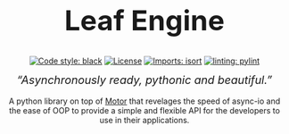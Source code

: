 <div align="center">
<h1 style="font-size:50px;">Leaf Engine</h1>

[![Code style: black](https://img.shields.io/badge/code%20style-black-000000.svg)](https://github.com/psf/black)
[![License](https://img.shields.io/github/license/mashape/apistatus.svg)](https://pypi.org/project/leafengine/)
[![Imports: isort](https://img.shields.io/badge/%20imports-isort-%231674b1?style=flat&labelColor=ef8336)](https://pycqa.github.io/isort/)
[![linting: pylint](https://img.shields.io/badge/linting-pylint-yellowgreen)](https://github.com/pylint-dev/pylint)

<em style="font-size:20px;">“Asynchronously ready, pythonic and beautiful.”</em>
<br>
<br>
A python library on top of <a href="https://pypi.python.org/pypi/motor">Motor</a> that revelages the speed of async-io and the ease of OOP to provide a simple and flexible API for the developers to use in their applications.

</div>
